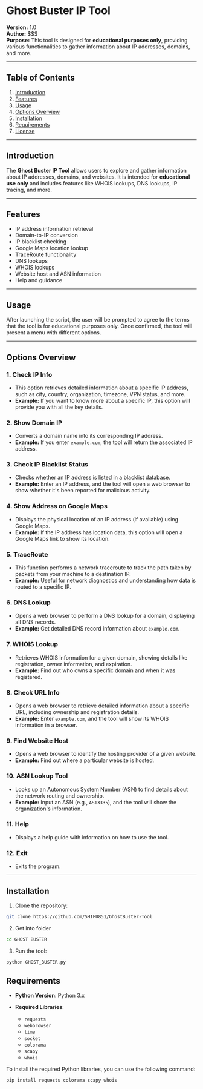 # Ghost Buster IP Tool

**Version:** 1.0  
**Author:** $$$  
**Purpose:** This tool is designed for **educational purposes only**, providing various functionalities to gather information about IP addresses, domains, and more.

---

## Table of Contents

1. [Introduction](#introduction)
2. [Features](#features)
3. [Usage](#usage)
4. [Options Overview](#options-overview)
5. [Installation](#installation)
6. [Requirements](#requirements)
7. [License](#license)

---

## Introduction

The **Ghost Buster IP Tool** allows users to explore and gather information about IP addresses, domains, and websites. It is intended for **educational use only** and includes features like WHOIS lookups, DNS lookups, IP tracing, and more.

---

## Features

- IP address information retrieval
- Domain-to-IP conversion
- IP blacklist checking
- Google Maps location lookup
- TraceRoute functionality
- DNS lookups
- WHOIS lookups
- Website host and ASN information
- Help and guidance

---

## Usage

After launching the script, the user will be prompted to agree to the terms that the tool is for educational purposes only. Once confirmed, the tool will present a menu with different options.

---

## Options Overview

### 1. Check IP Info
   - This option retrieves detailed information about a specific IP address, such as city, country, organization, timezone, VPN status, and more.
   - **Example:** If you want to know more about a specific IP, this option will provide you with all the key details.

### 2. Show Domain IP
   - Converts a domain name into its corresponding IP address.
   - **Example:** If you enter `example.com`, the tool will return the associated IP address.

### 3. Check IP Blacklist Status
   - Checks whether an IP address is listed in a blacklist database.
   - **Example:** Enter an IP address, and the tool will open a web browser to show whether it's been reported for malicious activity.

### 4. Show Address on Google Maps
   - Displays the physical location of an IP address (if available) using Google Maps.
   - **Example:** If the IP address has location data, this option will open a Google Maps link to show its location.

### 5. TraceRoute
   - This function performs a network traceroute to track the path taken by packets from your machine to a destination IP.
   - **Example:** Useful for network diagnostics and understanding how data is routed to a specific IP.

### 6. DNS Lookup
   - Opens a web browser to perform a DNS lookup for a domain, displaying all DNS records.
   - **Example:** Get detailed DNS record information about `example.com`.

### 7. WHOIS Lookup
   - Retrieves WHOIS information for a given domain, showing details like registration, owner information, and expiration.
   - **Example:** Find out who owns a specific domain and when it was registered.

### 8. Check URL Info
   - Opens a web browser to retrieve detailed information about a specific URL, including ownership and registration details.
   - **Example:** Enter `example.com`, and the tool will show its WHOIS information in a browser.

### 9. Find Website Host
   - Opens a web browser to identify the hosting provider of a given website.
   - **Example:** Find out where a particular website is hosted.

### 10. ASN Lookup Tool
   - Looks up an Autonomous System Number (ASN) to find details about the network routing and ownership.
   - **Example:** Input an ASN (e.g., `AS13335`), and the tool will show the organization's information.

### 11. Help
   - Displays a help guide with information on how to use the tool.

### 12. Exit
   - Exits the program.

---

## Installation

1. Clone the repository:
```bash
git clone https://github.com/SHIFU851/GhostBuster-Tool
````
2. Get into folder
```bash
cd GHOST BUSTER
```
3. Run the tool:
```bash
python GHOST_BUSTER.py

````
## Requirements

- **Python Version**: Python 3.x

- **Required Libraries**:
  - `requests`
  - `webbrowser`
  - `time`
  - `socket`
  - `colorama`
  - `scapy`
  - `whois`

To install the required Python libraries, you can use the following command:

```bash
pip install requests colorama scapy whois

